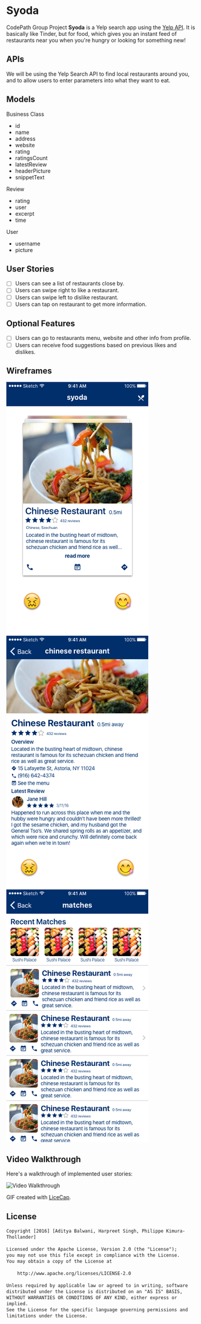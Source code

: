# Syoda
CodePath Group Project
**Syoda** is a Yelp search app using the [Yelp API](http://www.yelp.com/developers/documentation/v2/search_api). It is basically like Tinder, but for food, which gives you an instant feed of restaurants near you when you're hungry or looking for something new!

## APIs
We will be using the Yelp Search API to find local restaurants around you, and to allow users to enter parameters into what they want to eat.

## Models
Business Class
- id
- name
- address
- website
- rating
- ratingsCount
- latestReview
- headerPicture
- snippetText

Review
- rating
- user
- excerpt
- time

User
- username
- picture

## User Stories

- [ ] Users can see a list of restaurants close by.
- [ ] Users can swipe right to like a restaurant.
- [ ] Users can swipe left to dislike restaurant.
- [ ] Users can tap on restaurant to get more information.

## Optional Features
- [ ] Users can go to restaurants menu, website and other info from profile.
- [ ] Users can receive food suggestions based on previous likes and dislikes.

## Wireframes
![alt text](Wireframes/Home.png "Home")
![alt text](Wireframes/Details.png "Home")
![alt text](Wireframes/Matches.png "Matches")

## Video Walkthrough 

Here's a walkthrough of implemented user stories:

<img src= 'http://i.imgur.com/Vjtkym5.gif' title='Video Walkthrough' width='' alt='Video Walkthrough' />

GIF created with [LiceCap](http://www.cockos.com/licecap/).

## License

    Copyright [2016] [Aditya Balwani, Harpreet Singh, Philippe Kimura-Thollander]

    Licensed under the Apache License, Version 2.0 (the "License");
    you may not use this file except in compliance with the License.
    You may obtain a copy of the License at

        http://www.apache.org/licenses/LICENSE-2.0

    Unless required by applicable law or agreed to in writing, software
    distributed under the License is distributed on an "AS IS" BASIS,
    WITHOUT WARRANTIES OR CONDITIONS OF ANY KIND, either express or implied.
    See the License for the specific language governing permissions and
    limitations under the License.
